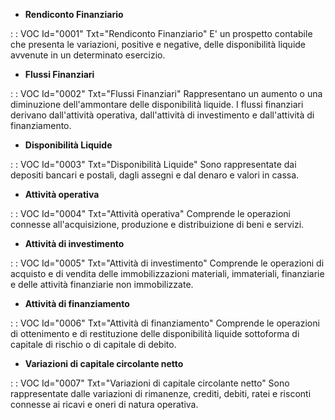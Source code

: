 - **Rendiconto Finanziario**

 :  : VOC Id="0001" Txt="Rendiconto Finanziario"
E' un prospetto contabile che presenta le variazioni, positive e negative, delle disponibilità liquide avvenute in un determinato esercizio.

- **Flussi Finanziari**

 :  : VOC Id="0002" Txt="Flussi Finanziari"
Rappresentano un aumento o una diminuzione dell'ammontare delle disponibilità liquide. I flussi finanziari derivano dall'attività operativa, dall'attività di investimento e dall'attività di finanziamento.

- **Disponibilità Liquide**

 :  : VOC Id="0003" Txt="Disponibilità Liquide"
Sono rappresentate dai depositi bancari e postali, dagli assegni e dal denaro e valori in cassa.

- **Attività operativa**

 :  : VOC Id="0004" Txt="Attività operativa"
Comprende le operazioni connesse all'acquisizione, produzione e distribuizione di beni e servizi.

- **Attività di investimento**

 :  : VOC Id="0005" Txt="Attività di investimento"
Comprende le operazioni di acquisto e di vendita delle immobilizzazioni materiali, immateriali, finanziarie e delle attività finanziarie non immobilizzate.

- **Attività di finanziamento**

 :  : VOC Id="0006" Txt="Attività di finanziamento"
Comprende le operazioni di ottenimento e di restituzione delle disponibilità liquide sottoforma di capitale di rischio o di capitale di debito.

- **Variazioni di capitale circolante netto**

 :  : VOC Id="0007" Txt="Variazioni di capitale circolante netto"
Sono rappresentate dalle variazioni di rimanenze, crediti, debiti, ratei e risconti connesse ai ricavi e oneri di natura operativa.
